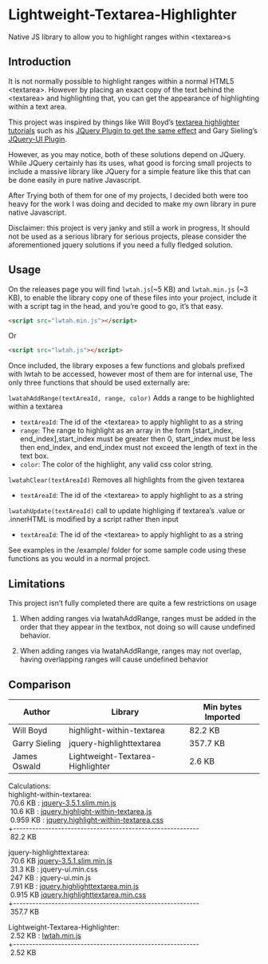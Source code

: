 # Lightweight-Textarea-Highlighter
Native JS library to allow you to highlight ranges within &lt;textarea>s

## Introduction
It is not normally possible to highlight ranges within a normal HTML5 &lt;textarea>. However by placing an exact copy of the text behind the &lt;textarea> and highlighting that, you can get the appearance of highlighting within a text area. 

This project was inspired by things like Will Boyd’s [textarea highlighter tutorials](https://codersblock.com/blog/highlight-text-inside-a-textarea/) such as his [JQuery Plugin to get the same effect](https://github.com/lonekorean/highlight-within-textarea) and Gary Sieling’s [JQuery-UI Plugin](http://garysieling.github.io/jquery-highlighttextarea/).

However, as you may notice, both of these solutions depend on JQuery. While JQuery certainly has its uses, what good is forcing small projects to include a massive library like JQuery for a simple feature like this that can be done easily in pure native Javascript. 

After Trying both of them for one of my projects, I decided both were too heavy for the work I was doing and decided to make my own library in pure native Javascript.

Disclaimer: this project is very janky and still a work in progress, It should not be used as a serious library for serious projects, please consider the aforementioned jquery solutions if you need a fully fledged solution. 

## Usage

On the releases page you will find `lwtah.js`(~5 KB) and `lwtah.min.js` (~3 KB), to enable the library copy one of these files into your project, include it with a script tag in the head, and you’re good to go, it’s that easy. 

```html
<script src="lwtah.min.js"></script>
```
Or
```html
<script src="lwtah.js"></script>
```
Once included, the library exposes a few functions and globals prefixed with lwtah to be accessed, however most of them are for internal use, The only three functions that should be used externally are:

`lwatahAddRange(textAreaId, range, color)` Adds a range to be highlighted within a textarea
+ `textAreaId`: The id of the &lt;textarea> to apply highlight to as a string
+ `range`: The range to highlight as an array in the form [start_index, end_index],start_index must be greater then 0, start_index must be less then end_index, and end_index must not exceed the length of text in the text box. 
+ `color`: The color of the highlight, any valid css color string. 

`lwatahClear(textAreaId)` Removes all highlights from the given textarea
+ `textAreaId`: The id of the &lt;textarea> to apply highlight to as a string

`lwatahUpdate(textAreaId)` call to update highliging if textarea’s .value or .innerHTML is modified by a script rather then input
+ `textAreaId`: The id of the &lt;textarea> to apply highlight to as a string

See examples in the /example/ folder for some sample code using these functions as you would in a normal project. 

## Limitations

This project isn’t fully completed there are quite a few restrictions on usage

1) When adding ranges via lwatahAddRange, ranges must be added in the order that they appear in the textbox, not doing so will cause undefined behavior. 

2) When adding ranges via lwatahAddRange, ranges may not overlap, having overlapping ranges will cause undefined behavior


## Comparison

|Author       |Library                         |Min bytes Imported|
|-------------|--------------------------------|------------------|
|Will Boyd    |highlight-within-textarea       |82.2 KB           |
|Garry Sieling|jquery-highlighttextarea        |357.7 KB          |
|James Oswald |Lightweight-Textarea-Highlighter|2.6 KB            |

Calculations:  
highlight-within-textarea:  
&nbsp;70.6 KB : [jquery-3.5.1.slim.min.js](https://code.jquery.com/jquery-3.5.1.slim.min.js)   
&nbsp;10.6 KB :  [jquery.highlight-within-textarea.js](https://github.com/lonekorean/highlight-within-textarea/blob/master/jquery.highlight-within-textarea.js)  
&nbsp;0.959 KB : [jquery.highlight-within-textarea.css](https://github.com/lonekorean/highlight-within-textarea/blob/master/jquery.highlight-within-textarea.css)  
+----------------------------------------------------------  
&nbsp;82.2 KB  

jquery-highlighttextarea:  
&nbsp;70.6 KB [jquery-3.5.1.slim.min.js](https://code.jquery.com/jquery-3.5.1.slim.min.js)  
&nbsp;31.3 KB : jquery-ui.min.css  
&nbsp;247 KB : jquery-ui.min.js  
&nbsp;7.91 KB : [jquery.highlighttextarea.min.js](https://github.com/garysieling/jquery-highlighttextarea/blob/master/jquery.highlighttextarea.min.js)  
&nbsp;0.915 KB [jquery.highlighttextarea.min.css](https://github.com/garysieling/jquery-highlighttextarea/blob/master/jquery.highlighttextarea.min.css)  
+----------------------------------------------------------  
&nbsp;357.7 KB  


Lightweight-Textarea-Highlighter:  
&nbsp;2.52 KB :  [lwtah.min.js](https://github.com/James-Oswald/Lightweight-Textarea-Highlighter/blob/master/build/lwtah.min.js)   
+----------------------------------------------------------  
&nbsp;2.52 KB  

